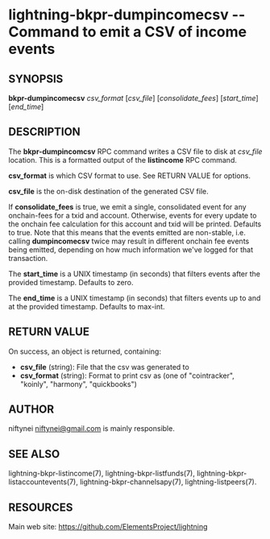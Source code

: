 lightning-bkpr-dumpincomecsv -- Command to emit a CSV of income events
=================================================================

SYNOPSIS
--------

**bkpr-dumpincomecsv** *csv_format* \[*csv_file*\] \[*consolidate_fees*\] \[*start_time*\] \[*end_time*\]

DESCRIPTION
-----------

The **bkpr-dumpincomcsv** RPC command writes a CSV file to disk at *csv_file*
location. This is a formatted output of the **listincome** RPC command.

**csv_format** is which CSV format to use. See RETURN VALUE for options.

**csv_file** is the on-disk destination of the generated CSV file.

If **consolidate_fees** is true, we emit a single, consolidated event for
any onchain-fees for a txid and account. Otherwise, events for every update to
the onchain fee calculation for this account and txid will be printed.
Defaults to true. Note that this means that the events emitted are
non-stable, i.e.  calling **dumpincomecsv** twice may result in different
onchain fee events being emitted, depending on how much information we've
logged for that transaction.

The **start_time** is a UNIX timestamp (in seconds) that filters events after the provided timestamp. Defaults to zero.

The **end_time** is a UNIX timestamp (in seconds) that filters events up to and at the provided timestamp. Defaults to max-int.


RETURN VALUE
------------

[comment]: # (GENERATE-FROM-SCHEMA-START)
On success, an object is returned, containing:

- **csv\_file** (string): File that the csv was generated to
- **csv\_format** (string): Format to print csv as (one of "cointracker", "koinly", "harmony", "quickbooks")

[comment]: # (GENERATE-FROM-SCHEMA-END)

AUTHOR
------

niftynei <niftynei@gmail.com> is mainly responsible.

SEE ALSO
--------

lightning-bkpr-listincome(7), lightning-bkpr-listfunds(7),
lightning-bkpr-listaccountevents(7),
lightning-bkpr-channelsapy(7), lightning-listpeers(7).

RESOURCES
---------

Main web site: <https://github.com/ElementsProject/lightning>

[comment]: # ( SHA256STAMP:4d9326acde55e8124ea61a7e2430f035d3a4957995a76ddef61ecb2a3debd042)
